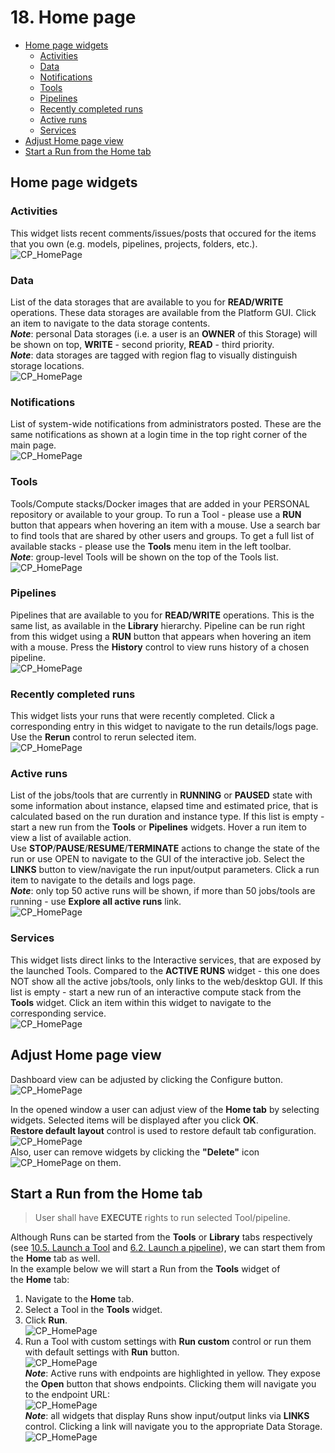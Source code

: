 # 18. Home page

- [Home page widgets](#home-page-widgets)
    - [Activities](#activities)
    - [Data](#data)
    - [Notifications](#notifications)
    - [Tools](#tools)
    - [Pipelines](#pipelines)
    - [Recently completed runs](#recently-completed-runs)
    - [Active runs](#active-runs)
    - [Services](#services)
- [Adjust Home page view](#adjust-home-page-view)
- [Start a Run from the Home tab](#start-a-run-from-the-home-tab)

## Home page widgets

### Activities

This widget lists recent comments/issues/posts that occured for the items that you own (e.g. models, pipelines, projects, folders, etc.).  
![CP_HomePage](attachments/HomePage_01.png)

### Data

List of the data storages that are available to you for **READ/WRITE** operations. These data storages are available from the Platform GUI. Click an item to navigate to the data storage contents.  
**_Note_**: personal Data storages (i.e. a user is an **OWNER** of this Storage) will be shown on top, **WRITE** - second priority, **READ** - third priority.  
**_Note_**: data storages are tagged with region flag to visually distinguish storage locations.  
![CP_HomePage](attachments/HomePage_02.png)

### Notifications

List of system-wide notifications from administrators posted. These are the same notifications as shown at a login time in the top right corner of the main page.  
![CP_HomePage](attachments/HomePage_03.png)

### Tools

Tools/Compute stacks/Docker images that are added in your PERSONAL repository or available to your group. To run a Tool - please use a **RUN** button that appears when hovering an item with a mouse. Use a search bar to find tools that are shared by other users and groups. To get a full list of available stacks - please use the **Tools** menu item in the left toolbar.  
**_Note_**: group-level Tools will be shown on the top of the Tools list.  
![CP_HomePage](attachments/HomePage_04.png)

### Pipelines

Pipelines that are available to you for **READ/WRITE** operations. This is the same list, as available in the **Library** hierarchy. Pipeline can be run right from this widget using a **RUN** button that appears when hovering an item with a mouse. Press the **History** control to view runs history of a chosen pipeline.  
![CP_HomePage](attachments/HomePage_05.png)

### Recently completed runs

This widget lists your runs that were recently completed. Click a corresponding entry in this widget to navigate to the run details/logs page. Use the **Rerun** control to rerun selected item.  
![CP_HomePage](attachments/HomePage_06.png)

### Active runs

List of the jobs/tools that are currently in **RUNNING** or **PAUSED** state with some information about instance, elapsed time and estimated price, that is calculated based on the run duration and instance type. If this list is empty - start a new run from the **Tools** or **Pipelines** widgets. Hover a run item to view a list of available action.  
Use **STOP**/**PAUSE**/**RESUME**/**TERMINATE** actions to change the state of the run or use OPEN to navigate to the GUI of the interactive job. Select the **LINKS** button to view/navigate the run input/output parameters. Click a run item to navigate to the details and logs page.  
**_Note_**: only top 50 active runs will be shown, if more than 50 jobs/tools are running - use **Explore all active runs** link.  
![CP_HomePage](attachments/HomePage_07.png)

### Services

This widget lists direct links to the Interactive services, that are exposed by the launched Tools. Compared to the **ACTIVE RUNS** widget - this one does NOT show all the active jobs/tools, only links to the web/desktop GUI. If this list is empty - start a new run of an interactive compute stack from the **Tools** widget. Click an item within this widget to navigate to the corresponding service.  
![CP_HomePage](attachments/HomePage_08.png)

## Adjust Home page view

Dashboard view can be adjusted by clicking the Configure button.  
![CP_HomePage](attachments/HomePage_09.png)

In the opened window a user can adjust view of the **Home tab** by selecting widgets. Selected items will be displayed after you click **OK**.  
**Restore default layout** control is used to restore default tab configuration.  
![CP_HomePage](attachments/HomePage_10.png)  
Also, user can remove widgets by clicking the **"Delete"** icon ![CP_HomePage](attachments/HomePage_11.png) on them.

## Start a Run from the Home tab

> User shall have **EXECUTE** rights to run selected Tool/pipeline.

Although Runs can be started from the **Tools** or **Library** tabs respectively (see [10.5. Launch a Tool](../10_Manage_Tools/10.5._Launch_a_Tool.md) and [6.2. Launch a pipeline](../06_Manage_Pipeline/6.2._Launch_a_pipeline.md)), we can start them from the **Home** tab as well.  
In the example below we will start a Run from the **Tools** widget of the **Home** tab:

1. Navigate to the **Home** tab.
2. Select a Tool in the **Tools** widget.
3. Click **Run**.  
    ![CP_HomePage](attachments/HomePage_12.png)
4. Run a Tool with custom settings with **Run custom** control or run them with default settings with **Run** button.  
    ![CP_HomePage](attachments/HomePage_13.png)  
    **_Note_**: Active runs with endpoints are highlighted in yellow. They expose the **Open** button that shows endpoints. Clicking them will navigate you to the endpoint URL:  
    ![CP_HomePage](attachments/HomePage_14.png)  
    **_Note_**: all widgets that display Runs show input/output links via **LINKS** control. Clicking a link will navigate you to the appropriate Data Storage.  
    ![CP_HomePage](attachments/HomePage_15.png)